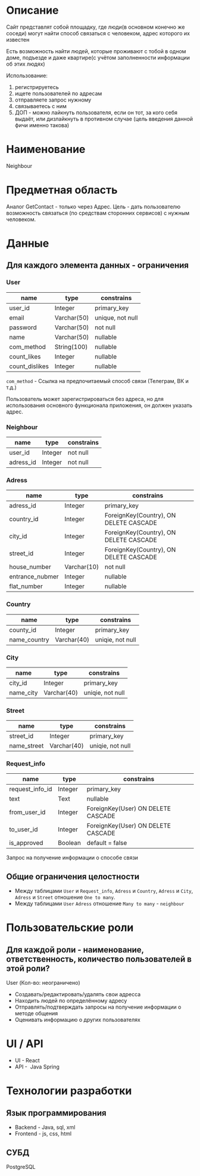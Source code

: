 # Описание
Сайт представлят собой площадку, где люди(в основном конечно же соседи) могут найти способ связаться с человеком, адрес которого их известен

Есть возможность найти людей, которые проживают с тобой в одном доме, подъезде и даже квартире(с учётом заполненности информации об этих людях)

Использование:
1) регистрируетесь
2) ищете пользователей по адресам
3) отправляете запрос нужному
4) связываетесь с ним
5) ДОП - можно лайкнуть пользователя, если он тот, за кого себя выдаёт, или дизлайкнуть в противном случае (цель введения данной фичи именно такова)

# Наименование
Neighbour

# Предметная область
Аналог GetContact - только через Адрес. Цель - дать пользователю возможность связаться (по средствам сторонних сервисов) с нужным человеком.

# Данные
## Для каждого элемента данных - ограничения
### User
| name | type | constrains |
| ---- | ---- | ---------- |
| user_id   | Integer|  primary_key|
| email| Varchar(50)| unique, not null |
| password | Varchar(50) | not null |
| name | Varchar(50)| nullable |
| com_method | String(100) | nullable |
| count_likes | Integer | nullable |
| count_dislikes | Integer | nullable |

`com_method` - Ссылка на предпочитаемый способ связи (Телеграм, ВК и т.д.)

Пользователь может зарегистрироваться без адреса, но для использования основного функционала приложения, он должен указать адрес.
 
### Neighbour
| name | type | constrains |
| ---- | ---- | ---------- |
| user_id | Integer | not null |
| adress_id | Integer | not null |

### Adress
| name | type | constrains |
| ---- | ---- | ---------- |
| adress_id   | Integer|  primary_key|
| country_id | Integer | ForeignKey(Country), ON DELETE CASCADE |
| city_id | Integer | ForeignKey(Country), ON DELETE CASCADE |
| street_id | Integer | ForeignKey(Country), ON DELETE CASCADE |
| house_number | Varchar(10) | not null |
| entrance_nubmer | Integer | nullable |
| flat_number | Integer | nullable |

### Country
| name | type | constrains |
| ---- | ---- | ---------- |
| county_id   | Integer |  primary_key|
| name_country | Varchar(40) | uniqie, not null |

### City
| name | type | constrains |
| ---- | ---- | ---------- |
| city_id   | Integer|  primary_key|
| name_city | Varchar(40) | uniqie, not null |

### Street
| name | type | constrains |
| ---- | ---- | ---------- |
| street_id   | Integer | primary_key|
| name_street | Varchar(40) | uniqie, not null |

### Request_info
| name | type | constrains |
| ---- | ---- | ---------- |
| request_info_id | Integer | primary_key |
| text | Text | nullable |
| from_user_id | Integer | ForeignKey(User) ON DELETE CASCADE |
| to_user_id | Integer | ForeignKey(User) ON DELETE CASCADE |
| is_approved | Boolean | default = false |

Запрос на получение информации о способе связи

## Общие ограничения целостности
* Между таблицами `User` и `Request_info`, `Adress` и `Country`, `Adress` и `City`, `Adress` и `Street` отношение `One to many`.
* Между таблицами `User` `Adress` отношение `Many to many` - `neighbour`
# Пользовательские роли
## Для каждой роли - наименование, ответственность, количество пользователей в этой роли?

User (Кол-во: неограничено)
* Создавать/редактировать/удалять свои адресса
* Находить людей по определённому адресу
* Отправлять/подтверждать запросы на получение информации о методе общения
* Оценивать информацию о других пользователях

# UI / API 
* UI -  React
* API -  Java Spring
# Технологии разработки
## Язык программирования

* Backend - Java, sql, xml
* Frontend - js, css, html

## СУБД
PostgreSQL
